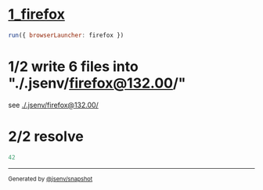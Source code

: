 # [1_firefox](../../as_js_module_dev.test.mjs#L23)

```js
run({ browserLauncher: firefox })
```

# 1/2 write 6 files into "./.jsenv/firefox@132.00/"

see [./.jsenv/firefox@132.00/](./.jsenv/firefox@132.00/)

# 2/2 resolve

```js
42
```

---

<sub>
  Generated by <a href="https://github.com/jsenv/core/tree/main/packages/independent/snapshot">@jsenv/snapshot</a>
</sub>
